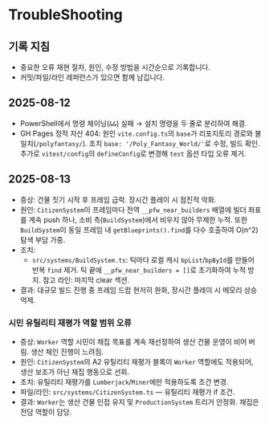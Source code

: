 # TroubleShooting

## 기록 지침
- 중요한 오류 재현 절차, 원인, 수정 방법을 시간순으로 기록합니다.
- 커밋/파일/라인 레퍼런스가 있으면 함께 남깁니다.

## 2025-08-12
- PowerShell에서 명령 체이닝(`&&`) 실패 → 설치 명령을 두 줄로 분리하여 해결.
- GH Pages 정적 자산 404: 원인 `vite.config.ts`의 `base`가 리포지토리 경로와 불일치(`/polyfantasy/`). 조치 `base: '/Poly_Fantasy_World/'`로 수정, 빌드 확인. 추가로 `vitest/config`의 `defineConfig`로 변경해 `test` 옵션 타입 오류 제거.

## 2025-08-13
- 증상: 건물 짓기 시작 후 프레임 급락. 장시간 플레이 시 점진적 악화.
- 원인: `CitizenSystem`이 프레임마다 전역 `__pfw_near_builders` 배열에 빌더 좌표를 계속 push 하나, 소비 측(`BuildSystem`)에서 비우지 않아 무제한 누적. 또한 `BuildSystem`이 동일 프레임 내 `getBlueprints().find`를 다수 호출하여 O(n^2) 탐색 부담 가중.
- 조치:
  - `src/systems/BuildSystem.ts`: 틱마다 로컬 캐시 `bpList`/`bpById`를 만들어 반복 `find` 제거. 틱 끝에 `__pfw_near_builders = []`로 초기화하여 누적 방지. 참고 라인: 마지막 clear 섹션.
- 결과: 대규모 빌드 진행 중 프레임 드랍 현저히 완화, 장시간 플레이 시 메모리 상승 억제.

### 시민 유틸리티 재평가 역할 범위 오류
- 증상: `Worker` 역할 시민이 채집 목표를 계속 재선정하여 생산 건물 운영이 비어 버림. 생산 체인 진행이 느려짐.
- 원인: `CitizenSystem`의 A2 유틸리티 재평가 블록이 `Worker` 역할에도 적용되어, 생산 보조가 아닌 채집 행동으로 선회.
- 조치: 유틸리티 재평가를 `Lumberjack`/`Miner`에만 적용하도록 조건 변경.
- 파일/라인: `src/systems/CitizenSystem.ts` — 유틸리티 재평가 if 조건.
- 결과: `Worker`는 생산 건물 인접 유지 및 `ProductionSystem` 트리거 안정화. 채집은 전담 역할이 담당.


